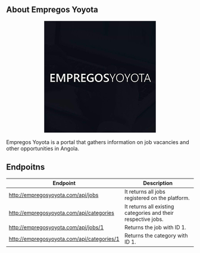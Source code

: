## About Empregos Yoyota

<p align="center">
  <img src="empregosyoyota_logo.png" alt="Empregos Yoyota"/>
</p>

Empregos Yoyota is a portal that gathers information on job vacancies and other opportunities in Angola.

## Endpoitns
| Endpoint       | Description   |
| ---            | ---           |
| http://empregosyoyota.com/api/jobs | It returns all jobs registered on the platform. |
| http://empregosyoyota.com/api/categories | It returns all existing categories and their respective jobs. |
| http://empregosyoyota.com/api/jobs/1 | Returns the job with ID 1. |
| http://empregosyoyota.com/api/categories/1 | Returns the category with ID 1. |
